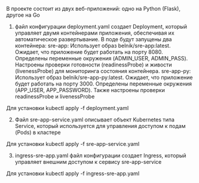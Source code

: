 В проекте состоит из двух веб-приложений: одно на Python (Flask), другое на Go
1. файл конфигурации deployment.yaml создает Deployment, который управляет двумя контейнерами приложения, обеспечивая их автоматическое развертывание.
В поде будут запущены два контейнера:
sre-app:
Использует образ belnik/sre-app:latest.
Ожидает, что приложение будет работать на порту 8080.
Определены переменные окружения (ADMIN_USER, ADMIN_PASS).
Настроены проверки готовности (readinessProbe) и живости (livenessProbe) для мониторинга состояния контейнера.
sre-app-py:
Использует образ belnik/sre-app-py:latest.
Ожидает, что приложение будет работать на порту 3000.
Определены переменные окружения (APP_USER, APP_PASSWORD).
Также настроены проверки readinessProbe и livenessProbe

Для установки 
kubectl apply -f deployment.yaml

2. Файл sre-app-service.yaml описывает объект Kubernetes типа Service, который используется для управления доступом к подам (Pods) в кластере

Для установки 
kubectl apply -f sre-app-service.yaml

3. ingress-sre-app.yaml файл конфигурации создает Ingress, который управляет внешним доступом к сервису sre-app-service

Для установки 
kubectl apply -f ingress-sre-app.yaml
